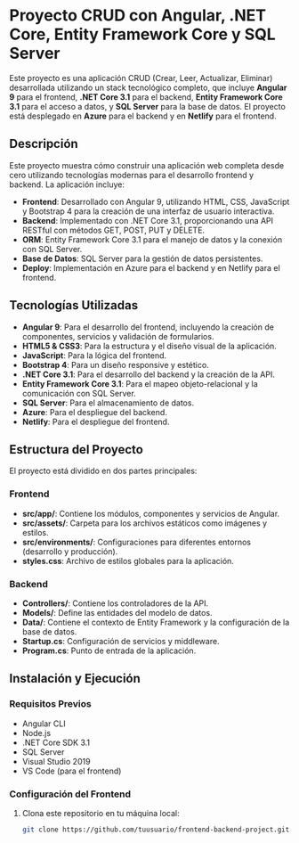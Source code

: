 # Proyecto CRUD con Angular, .NET Core, Entity Framework Core y SQL Server

Este proyecto es una aplicación CRUD (Crear, Leer, Actualizar, Eliminar) desarrollada utilizando un stack tecnológico completo, que incluye **Angular 9** para el frontend, **.NET Core 3.1** para el backend, **Entity Framework Core 3.1** para el acceso a datos, y **SQL Server** para la base de datos. El proyecto está desplegado en **Azure** para el backend y en **Netlify** para el frontend.

## Descripción

Este proyecto muestra cómo construir una aplicación web completa desde cero utilizando tecnologías modernas para el desarrollo frontend y backend. La aplicación incluye:

- **Frontend**: Desarrollado con Angular 9, utilizando HTML, CSS, JavaScript y Bootstrap 4 para la creación de una interfaz de usuario interactiva.
- **Backend**: Implementado con .NET Core 3.1, proporcionando una API RESTful con métodos GET, POST, PUT y DELETE.
- **ORM**: Entity Framework Core 3.1 para el manejo de datos y la conexión con SQL Server.
- **Base de Datos**: SQL Server para la gestión de datos persistentes.
- **Deploy**: Implementación en Azure para el backend y en Netlify para el frontend.

## Tecnologías Utilizadas

- **Angular 9**: Para el desarrollo del frontend, incluyendo la creación de componentes, servicios y validación de formularios.
- **HTML5 & CSS3**: Para la estructura y el diseño visual de la aplicación.
- **JavaScript**: Para la lógica del frontend.
- **Bootstrap 4**: Para un diseño responsive y estético.
- **.NET Core 3.1**: Para el desarrollo del backend y la creación de la API.
- **Entity Framework Core 3.1**: Para el mapeo objeto-relacional y la comunicación con SQL Server.
- **SQL Server**: Para el almacenamiento de datos.
- **Azure**: Para el despliegue del backend.
- **Netlify**: Para el despliegue del frontend.

## Estructura del Proyecto

El proyecto está dividido en dos partes principales:

### Frontend

- **src/app/**: Contiene los módulos, componentes y servicios de Angular.
- **src/assets/**: Carpeta para los archivos estáticos como imágenes y estilos.
- **src/environments/**: Configuraciones para diferentes entornos (desarrollo y producción).
- **styles.css**: Archivo de estilos globales para la aplicación.

### Backend

- **Controllers/**: Contiene los controladores de la API.
- **Models/**: Define las entidades del modelo de datos.
- **Data/**: Contiene el contexto de Entity Framework y la configuración de la base de datos.
- **Startup.cs**: Configuración de servicios y middleware.
- **Program.cs**: Punto de entrada de la aplicación.

## Instalación y Ejecución

### Requisitos Previos

- Angular CLI
- Node.js
- .NET Core SDK 3.1
- SQL Server
- Visual Studio 2019
- VS Code (para el frontend)

### Configuración del Frontend

1. Clona este repositorio en tu máquina local:
   ```bash
   git clone https://github.com/tuusuario/frontend-backend-project.git
